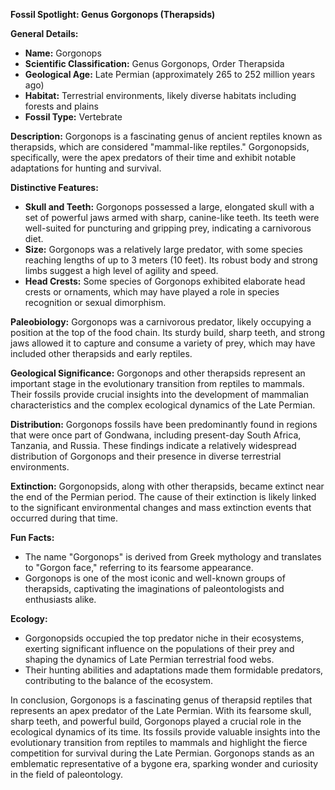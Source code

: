 **Fossil Spotlight: Genus Gorgonops (Therapsids)**

**General Details:**
- **Name:** Gorgonops
- **Scientific Classification:** Genus Gorgonops, Order Therapsida
- **Geological Age:** Late Permian (approximately 265 to 252 million years ago)
- **Habitat:** Terrestrial environments, likely diverse habitats including forests and plains
- **Fossil Type:** Vertebrate

**Description:**
Gorgonops is a fascinating genus of ancient reptiles known as therapsids, which are considered "mammal-like reptiles." Gorgonopsids, specifically, were the apex predators of their time and exhibit notable adaptations for hunting and survival.

**Distinctive Features:**
- **Skull and Teeth:** Gorgonops possessed a large, elongated skull with a set of powerful jaws armed with sharp, canine-like teeth. Its teeth were well-suited for puncturing and gripping prey, indicating a carnivorous diet.
- **Size:** Gorgonops was a relatively large predator, with some species reaching lengths of up to 3 meters (10 feet). Its robust body and strong limbs suggest a high level of agility and speed.
- **Head Crests:** Some species of Gorgonops exhibited elaborate head crests or ornaments, which may have played a role in species recognition or sexual dimorphism.

**Paleobiology:**
Gorgonops was a carnivorous predator, likely occupying a position at the top of the food chain. Its sturdy build, sharp teeth, and strong jaws allowed it to capture and consume a variety of prey, which may have included other therapsids and early reptiles.

**Geological Significance:**
Gorgonops and other therapsids represent an important stage in the evolutionary transition from reptiles to mammals. Their fossils provide crucial insights into the development of mammalian characteristics and the complex ecological dynamics of the Late Permian.

**Distribution:**
Gorgonops fossils have been predominantly found in regions that were once part of Gondwana, including present-day South Africa, Tanzania, and Russia. These findings indicate a relatively widespread distribution of Gorgonops and their presence in diverse terrestrial environments.

**Extinction:**
Gorgonopsids, along with other therapsids, became extinct near the end of the Permian period. The cause of their extinction is likely linked to the significant environmental changes and mass extinction events that occurred during that time.

**Fun Facts:**
- The name "Gorgonops" is derived from Greek mythology and translates to "Gorgon face," referring to its fearsome appearance.
- Gorgonops is one of the most iconic and well-known groups of therapsids, captivating the imaginations of paleontologists and enthusiasts alike.

**Ecology:**
- Gorgonopsids occupied the top predator niche in their ecosystems, exerting significant influence on the populations of their prey and shaping the dynamics of Late Permian terrestrial food webs.
- Their hunting abilities and adaptations made them formidable predators, contributing to the balance of the ecosystem.

In conclusion, Gorgonops is a fascinating genus of therapsid reptiles that represents an apex predator of the Late Permian. With its fearsome skull, sharp teeth, and powerful build, Gorgonops played a crucial role in the ecological dynamics of its time. Its fossils provide valuable insights into the evolutionary transition from reptiles to mammals and highlight the fierce competition for survival during the Late Permian. Gorgonops stands as an emblematic representative of a bygone era, sparking wonder and curiosity in the field of paleontology.